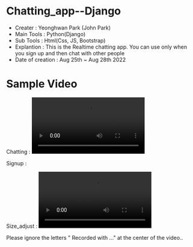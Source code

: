 # Chatting_app--Django

- Creater : Yeonghwan Park (John Park)
- Main Tools : Python(Django)
- Sub Tools : Html(Css, JS, Bootstrap)
- Explantion :
This is the Realtime chatting app.
You can use only when you sign up and then chat with other people
- Date of creation : Aug 25th ~ Aug 28th 2022

# Sample Video
Chatting :
<video src="https://user-images.githubusercontent.com/106279616/187085197-eef9ed51-1528-42b2-aa20-e3522beda645.mp4" data-canonical-src="https://user-images.githubusercontent.com/106279616/187085197-eef9ed51-1528-42b2-aa20-e3522beda645.mp4">
 </video>

Signup :


Size_adjust  :
<video src="https://user-images.githubusercontent.com/106279616/187085238-47e15162-b2ea-476c-a25c-b39589d497d1.mp4" data-canonical-src="https://user-images.githubusercontent.com/106279616/187085238-47e15162-b2ea-476c-a25c-b39589d497d1.mp4"> </video>

Please ignore the letters " Recorded with ..." at the center of the video..
